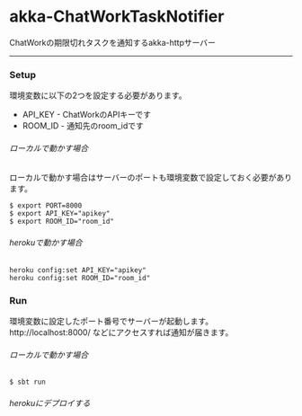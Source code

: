 # akka-ChatWorkTaskNotifier

ChatWorkの期限切れタスクを通知するakka-httpサーバー

---

### Setup

環境変数に以下の2つを設定する必要があります。

* API_KEY - ChatWorkのAPIキーです
* ROOM_ID - 通知先のroom_idです

###### ローカルで動かす場合

ローカルで動かす場合はサーバーのポートも環境変数で設定しておく必要があります。

```
$ export PORT=8000
$ export API_KEY="apikey"
$ export ROOM_ID="room_id"
```

###### herokuで動かす場合

```
heroku config:set API_KEY="apikey"
heroku config:set ROOM_ID="room_id"
```


### Run

環境変数に設定したポート番号でサーバーが起動します。  
http://localhost:8000/ などにアクセスすれば通知が届きます。

###### ローカルで動かす場合

```
$ sbt run
```

###### herokuにデプロイする


